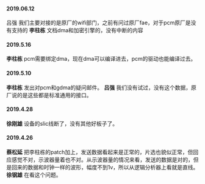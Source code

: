 
#### 2019.06.12
吕强 我们主要对接的是原厂的wifi部门，之前有问过原厂fae，对于pcm原厂是没有支持的
**李柱栋**  文档dma和加密引擎的，没有中断的内容
#### 2019.5.16
**李柱栋** pcm需要绑定dma，现在dma可以编译进去，pcm的驱动也能编译过去。
#### 2019.5.10
**李柱栋** 发出对pcm和gdma的疑问邮件。
**吕强** 我们没有试过，没有这个数据，原厂说的是这些都是标准通用的接口。
#### 2019.4.28
**徐刚雄** 设备的slic线断了，没有其他好板子了。
#### 2019.4.26
**蔡松延** 把李柱栋的patch加上，发送数据看起来是正常的，片选也貌似正常，但回应感觉不对，示波器量着也不对。从示波器量的情况来看，发送的数据是对的，但是回来的数据和时钟一样的波形，幅度不到1v，所以从逻辑分析器上看就是直线。  
**徐钢雄** 在看这个问题。
